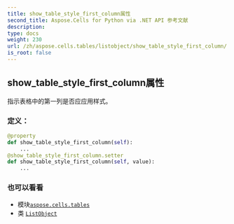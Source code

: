 ```yaml
---
title: show_table_style_first_column属性
second_title: Aspose.Cells for Python via .NET API 参考文献
description:
type: docs
weight: 230
url: /zh/aspose.cells.tables/listobject/show_table_style_first_column/
is_root: false
---
```

## show_table_style_first_column属性

指示表格中的第一列是否应应用样式。
### 定义：
```python
@property
def show_table_style_first_column(self):
    ...
@show_table_style_first_column.setter
def show_table_style_first_column(self, value):
    ...
```

### 也可以看看
* 模块[`aspose.cells.tables`](../../)
* 类 [`ListObject`](/cells/python-net/zh/aspose.cells.tables/listobject)
